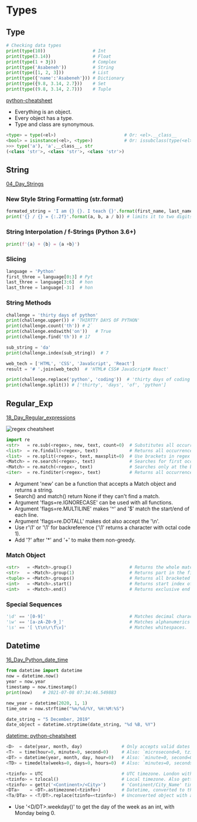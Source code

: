 # Types

## Type

```py
# Checking data types
print(type(10))                  # Int
print(type(3.14))                # Float
print(type(1 + 3j))              # Complex
print(type('Asabeneh'))          # String
print(type([1, 2, 3]))           # List
print(type({'name':'Asabeneh'})) # Dictionary
print(type({9.8, 3.14, 2.7}))    # Set
print(type((9.8, 3.14, 2.7)))    # Tuple
```


[python-cheatsheet](https://github.com/androchentw/python-cheatsheet/blob/master/README.md#type)

* Everything is an object.
* Every object has a type.
* Type and class are synonymous.

```py
<type> = type(<el>)                          # Or: <el>.__class__
<bool> = isinstance(<el>, <type>)            # Or: issubclass(type(<el>), <type>)
>>> type('a'), 'a'.__class__, str
(<class 'str'>, <class 'str'>, <class 'str'>)
```

## String

[04_Day_Strings](https://github.com/androchentw/30-Days-Of-Python/blob/master/04_Day_Strings/04_strings.md)

### New Style String Formatting (str.format)

```py
formated_string = 'I am {} {}. I teach {}'.format(first_name, last_name, language)
print('{} / {} = {:.2f}'.format(a, b, a / b)) # limits it to two digits after decimal
```

### String Interpolation / f-Strings (Python 3.6+)

```py
print(f'{a} + {b} = {a +b}')
```

### Slicing

```py
language = 'Python'
first_three = language[0:3] # Pyt
last_three = language[3:6]  # hon
last_three = language[-3:]  # hon
```

### String Methods


```py
challenge = 'thirty days of python'
print(challenge.upper()) # 'THIRTTY DAYS OF PYTHON'
print(challenge.count('th')) # 2`
print(challenge.endswith('on'))   # True
print(challenge.find('th')) # 17

sub_string = 'da'
print(challenge.index(sub_string))  # 7

web_tech = ['HTML', 'CSS', 'JavaScript', 'React']
result = '# '.join(web_tech)  # 'HTML# CSS# JavaScript# React'

print(challenge.replace('python', 'coding'))  # 'thirty days of coding'
print(challenge.split()) # ['thirty', 'days', 'of', 'python']
```


## Regular_Exp

[18_Day_Regular_expressions](https://github.com/androchentw/30-Days-Of-Python/blob/master/18_Day_Regular_expressions/18_regular_expressions.md)

![regex cheatsheet](https://github.com/androchentw/30-Days-Of-Python/blob/master/images/regex.png?raw=true)


```py
import re
<str>   = re.sub(<regex>, new, text, count=0)  # Substitutes all occurrences with 'new'.
<list>  = re.findall(<regex>, text)            # Returns all occurrences as strings.
<list>  = re.split(<regex>, text, maxsplit=0)  # Use brackets in regex to include the matches.
<Match> = re.search(<regex>, text)             # Searches for first occurrence of the pattern.
<Match> = re.match(<regex>, text)              # Searches only at the beginning of the text.
<iter>  = re.finditer(<regex>, text)           # Returns all occurrences as Match objects.
```

* Argument 'new' can be a function that accepts a Match object and returns a string.
* Search() and match() return None if they can't find a match.
* Argument 'flags=re.IGNORECASE' can be used with all functions.
* Argument 'flags=re.MULTILINE' makes '^' and '$' match the start/end of each line.
* Argument 'flags=re.DOTALL' makes dot also accept the '\n'.
* Use r'\1' or '\\1' for backreference ('\1' returns a character with octal code 1).
* Add '?' after '*' and '+' to make them non-greedy.

### Match Object

```py
<str>   = <Match>.group()                      # Returns the whole match. Also group(0).
<str>   = <Match>.group(1)                     # Returns part in the first bracket.
<tuple> = <Match>.groups()                     # Returns all bracketed parts.
<int>   = <Match>.start()                      # Returns start index of the match.
<int>   = <Match>.end()                        # Returns exclusive end index of the match.
```

### Special Sequences

```py
'\d' == '[0-9]'                                # Matches decimal characters.
'\w' == '[a-zA-Z0-9_]'                         # Matches alphanumerics and underscore.
'\s' == '[ \t\n\r\f\v]'                        # Matches whitespaces.
```

## Datetime

[16_Day_Python_date_time](https://github.com/androchentw/30-Days-Of-Python/blob/master/16_Day_Python_date_time/16_python_datetime.md)

```py
from datetime import datetime
now = datetime.now()
year = now.year
timestamp = now.timestamp()
print(now)    # 2021-07-08 07:34:46.549883

new_year = datetime(2020, 1, 1)
time_one = now.strftime("%m/%d/%Y, %H:%M:%S")

date_string = "5 December, 2019"
date_object = datetime.strptime(date_string, "%d %B, %Y") 
```

[datetime: python-cheatsheet](https://github.com/androchentw/python-cheatsheet/blob/master/README.md#datetime)

```py
<D>  = date(year, month, day)               # Only accepts valid dates from 1 to 9999 AD.
<T>  = time(hour=0, minute=0, second=0)     # Also: `microsecond=0, tzinfo=None, fold=0`.
<DT> = datetime(year, month, day, hour=0)   # Also: `minute=0, second=0, microsecond=0, …`.
<TD> = timedelta(weeks=0, days=0, hours=0)  # Also: `minutes=0, seconds=0, microsecond=0`.

<tzinfo> = UTC                              # UTC timezone. London without DST.
<tzinfo> = tzlocal()                        # Local timezone. Also gettz().
<tzinfo> = gettz('<Continent>/<City>')      # 'Continent/City_Name' timezone or None.
<DTa>    = <DT>.astimezone(<tzinfo>)        # Datetime, converted to the passed timezone.
<Ta/DTa> = <T/DT>.replace(tzinfo=<tzinfo>)  # Unconverted object with a new timezone.
```

* Use '<D/DT>.weekday()' to get the day of the week as an int, with Monday being 0.
